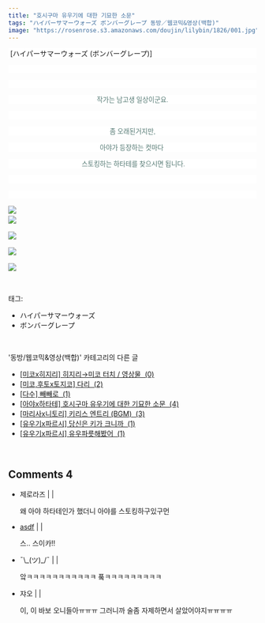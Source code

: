 ```yaml
---
title: "호시구마 유우기에 대한 기묘한 소문"
tags: "ハイパーサマーウォーズ ボンバーグレープ 동방／웹코믹&영상(백합)"
image: "https://rosenrose.s3.amazonaws.com/doujin/lilybin/1826/001.jpg"
---
```

<div class="article">
<div class="area_view">
<p style="text-align: left; background: white;"> [ハイパーサマーウォーズ (ボンバーグレープ)]<span style="color:#557a74; font-family:돋움; font-size:10pt"><br/></span></p><p style="text-align: center; background: white"><span style="color:#557a74; font-family:돋움; font-size:10pt"><br/></span></p><p style="text-align: center; background: white"><span style="color:#557a74; font-family:돋움; font-size:10pt"><br/></span></p><p style="text-align: center; background: white"><span style="color:#557a74; font-family:돋움; font-size:10pt">작가는 남고생 일상이군요.
</span></p><p style="text-align: center; background: white"> 
 </p><p style="text-align: center; background: white"><span style="color:#557a74; font-family:돋움; font-size:10pt">좀 오래된거지만,
</span></p><p style="text-align: center; background: white"><span style="color:#557a74; font-family:돋움; font-size:10pt">아야가 등장하는 컷마다 
</span></p><p style="text-align: center; background: white"><span style="color:#557a74; font-family:돋움; font-size:10pt"> 스토킹하는 하타테를 찾으시면 됩니다.
</span></p><p style="text-align: justify; background: white"> 
 </p><p style="text-align: justify; background: white"> 
 </p><p><img src="{{ site.imgserver1 }}/lilybin/1826/001.jpg"/><span style="color:#557a74; font-family:돋움; font-size:10pt"><br/><img src="{{ site.imgserver1 }}/lilybin/1826/002.jpg"/><br/><br/><img src="{{ site.imgserver1 }}/lilybin/1826/003.jpg"/><br/><br/><img src="{{ site.imgserver1 }}/lilybin/1826/004.jpg"/><br/><br/><img src="{{ site.imgserver1 }}/lilybin/1826/005.jpg"/></span></p>
</div></div><br/>
<div class="tagTrail">
<p>태그: </p>
<ul>
<li>ハイパーサマーウォーズ</li>
<li>ボンバーグレープ</li>
</ul>
</div><br/>
<div class="another">
<p>'동방/웹코믹&amp;영상(백합)' 카테고리의 다른 글</p>
<ul>
<li><a href="/lilybin_1829">
[미코x히지리] 히지리→미코 터치 / 영상물  (0)
</a></li>
<li><a href="/lilybin_1828">
[미코,후토x토지코] 다리  (2)
</a></li>
<li><a href="/lilybin_1827">
[다수] 빼빼로  (1)
</a></li>
<li><a href="/lilybin_1826">
[아야x하타테] 호시구마 유우기에 대한 기묘한 소문  (4)
</a></li>
<li><a href="/lilybin_1825">
[마리사x니토리] 키리스 엔트리 (BGM)  (3)
</a></li>
<li><a href="/lilybin_1824">
[유우기x파르시] 당신은 키가 크니까  (1)
</a></li>
<li><a href="/lilybin_1823">
[유우기x파르시] 유우파릇해봤어  (1)
</a></li>
</ul>
</div><br/>
<div class="comment">
<h2 class="bold">Comments <span id="commentCount1826">4</span></h2>
<div style="clear:both;">
<div id="entry1826Comment" style="display:block">
<ul class="list_reply">
<li class="rp_general" id="comment12639343">
<div class="post-comment">
<div>
<span>
<i class="fa fa-user"></i>제로라즈 |
                                |
                               
</span>
<p>왜 아야 하타테인가 했더니 아야를 스토킹하구있구먼</p>

</div>
</div>
</li>
<li class="rp_general" id="comment12681499">
<div class="post-comment">
<div>
<span>
<i class="fa fa-user"></i> <a href="http://" onclick="return openLinkInNewWindow(this)">asdf</a> |
                                |
                               
</span>
<p>스.. 스이카!!</p>

</div>
</div>
</li>
<li class="rp_general" id="comment12743804">
<div class="post-comment">
<div>
<span>
<i class="fa fa-user"></i>¯\_(ツ)_/¯ |
                                |
                               
</span>
<p>앜ㅋㅋㅋㅋㅋㅋㅋㅋㅋㅋㅋ 풐ㅋㅋㅋㅋㅋㅋㅋㅋㅋ</p>

</div>
</div>
</li>
<li class="rp_general" id="comment13231695">
<div class="post-comment">
<div>
<span>
<i class="fa fa-user"></i>쟈오 |
                                |
                               
</span>
<p>이, 이 바보 오니들아ㅠㅠㅠ 그러니까 술좀 자제하면서 살았어야지ㅠㅠㅠㅠ</p>

</div>
</div>
</li>
</ul>
</div>
</div>
</div><br/>
<br/>
<p id="refer"></p>
<br/>

